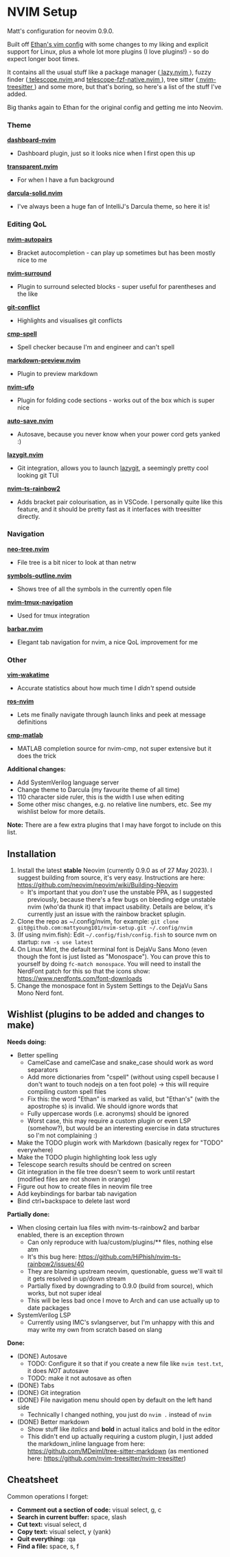 # NVIM Setup

Matt's configuration for neovim 0.9.0.

Built off [Ethan's vim config](https://github.com/nvim-lua/kickstart.nvim) with some changes to my liking
and explicit support for Linux, plus a whole lot more plugins (I love plugins!) - so do expect longer boot
times.

It contains all the usual stuff like a package manager 
([ lazy.nvim ]( https://github.com/folke/lazy.nvim )), fuzzy finder 
([ telescope.nvim ]( https://github.com/nvim-telescope/telescope.nvim ) and 
[ telescope-fzf-native.nvim ]( https://github.com/nvim-telescope/telescope-fzf-native.nvim )),
tree sitter ([ nvim-treesitter ]( https://github.com/nvim-treesitter/nvim-treesitter )) and
some more, but that's boring, so here's a list of the stuff I've added.

Big thanks again to Ethan for the original config and getting me into Neovim.

### Theme

**[ dashboard-nvim ]( https://github.com/nvimdev/dashboard-nvim )**
- Dashboard plugin, just so it looks nice when I first open this up

**[ transparent.nvim ]( https://github.com/xiyaowong/transparent.nvim )**
- For when I have a fun background

**[darcula-solid.nvim](https://github.com/briones-gabriel/darcula-solid.nvim)**
- I've always been a huge fan of IntelliJ's Darcula theme, so here it is!

### Editing QoL

**[ nvim-autopairs ]( https://github.com/windwp/nvim-autopairs )**
- Bracket autocompletion - can play up sometimes but has been mostly nice to me

**[ nvim-surround ]( https://github.com/kylechui/nvim-surround )**
- Plugin to surround selected blocks - super useful for parentheses and the like

**[ git-conflict ]( https://github.com/akinsho/git-conflict.nvim )**
- Highlights and visualises git conflicts

**[ cmp-spell ]( https://github.com/f3fora/cmp-spell )**
- Spell checker because I'm and engineer and can't spell

**[ markdown-preview.nvim ]( https://github.com/iamcco/markdown-preview.nvim )**
- Plugin to preview markdown

**[ nvim-ufo ]( https://github.com/kevinhwang91/nvim-ufo )**
- Plugin for folding code sections - works out of the box which is super nice

**[auto-save.nvim](https://github.com/Pocco81/auto-save.nvim)**
- Autosave, because you never know when your power cord gets yanked :)

**[lazygit.nvim](https://github.com/kdheepak/lazygit.nvim)**
- Git integration, allows you to launch [lazygit](https://github.com/jesseduffield/lazygit), a seemingly pretty
cool looking git TUI

**[nvim-ts-rainbow2](https://github.com/HiPhish/nvim-ts-rainbow2)**
- Adds bracket pair colourisation, as in VSCode. I personally quite like this feature, and it should be pretty
fast as it interfaces with treesitter directly.

### Navigation

**[ neo-tree.nvim ]( https://github.com/nvim-neo-tree/neo-tree.nvim )**
- File tree is a bit nicer to look at than netrw

**[ symbols-outline.nvim ]( https://github.com/simrat39/symbols-outline.nvim )**
- Shows tree of all the symbols in the currently open file

**[ nvim-tmux-navigation ]( https://github.com/alexghergh/nvim-tmux-navigation )**
- Used for tmux integration

**[barbar.nvim](https://github.com/romgrk/barbar.nvim)**
- Elegant tab navigation for nvim, a nice QoL improvement for me

### Other

**[ vim-wakatime ]( https://github.com/wakatime/vim-wakatime )**
- Accurate statistics about how much time I _didn't_ spend outside

**[ ros-nvim ]( https://github.com/taDachs/ros-nvim )**
- Lets me finally navigate through launch links and peek at message definitions

**[ cmp-matlab ]( https://github.com/mstanciu552/cmp-matlab )**
- MATLAB completion source for nvim-cmp, not super extensive but it does the trick

**Additional changes:**
- Add SystemVerilog language server
- Change theme to Darcula (my favourite theme of all time)
- 110 character side ruler, this is the width I use when editing
- Some other misc changes, e.g. no relative line numbers, etc. See my wishlist below for more details.

**Note:** There are a few extra plugins that I may have forgot to include on this list.

## Installation
1. Install the latest **stable** Neovim (currently 0.9.0 as of 27 May 2023). I suggest building from source, it's
very easy. Instructions are here: https://github.com/neovim/neovim/wiki/Building-Neovim
    - It's important that you _don't_ use the unstable PPA, as I suggested previously, because there's a few bugs
    on bleeding edge unstable nvim (who'da thunk it) that impact usability. Details are below, it's currently just
    an issue with the rainbow bracket splugin.
2. Clone the repo as ~/.config/nvim, for example: `git clone git@github.com:mattyoung101/nvim-setup.git ~/.config/nvim`
3. (If using nvim.fish): Edit `~/.config/fish/config.fish` to source nvm on startup: `nvm -s use latest`
4. On Linux Mint, the default terminal font is DejaVu Sans Mono (even though the font is just listed as "Monospace").
You can prove this to yourself by doing `fc-match monospace`. You will need to install the NerdFont patch for this
so that the icons show: https://www.nerdfonts.com/font-downloads
5. Change the monospace font in System Settings to the DejaVu Sans Mono Nerd font.

## Wishlist (plugins to be added and changes to make)
**Needs doing:**

- Better spelling
    - CamelCase and camelCase and snake_case should work as word separators
    - Add more dictionaries from "cspell" (without using cspell because I don't want to touch nodejs on a ten
    foot pole) -> this will require compiling custom spell files
    - Fix this: the word "Ethan" is marked as valid, but "Ethan's" (with the apostrophe s) is invalid. We should
    ignore words that 
    - Fully uppercase words (i.e. acronyms) should be ignored
    - Worst case, this may require a custom plugin or even LSP (somehow?), but would be an interesting exercise
    in data structures so I'm not complaining :)
- Make the TODO plugin work with Markdown (basically regex for "TODO" everywhere)
- Make the TODO plugin highlighting look less ugly
- Telescope search results should be centred on screen
- Git integration in the file tree doesn't seem to work until restart (modified files are not shown in orange)
- Figure out how to create files in neovim file tree
- Add keybindings for barbar tab navigation
- Bind ctrl+backspace to delete last word

**Partially done:**

- When closing certain lua files with nvim-ts-rainbow2 and barbar enabled, there is an exception thrown
    - Can only reproduce with lua/custom/plugins/** files, nothing else atm
    - It's this bug here: https://github.com/HiPhish/nvim-ts-rainbow2/issues/40
    - They are blaming upstream neovim, questionable, guess we'll wait til it gets resolved in up/down stream
    - Partially fixed by downgrading to 0.9.0 (build from source), which works, but not super ideal
    - This will be less bad once I move to Arch and can use actually up to date packages
- SystemVerilog LSP
    - Currently using IMC's svlangserver, but I'm unhappy with this and may write my own from scratch based
    on slang

**Done:**

- (DONE) Autosave
    - TODO: Configure it so that if you create a new file like `nvim test.txt`, it does _NOT_ autosave
    - TODO: make it not autosave as often
- (DONE) Tabs
- (DONE) Git integration
- (DONE) File navigation menu should open by default on the left hand side
    - Technically I changed nothing, you just do `nvim .` instead of `nvim`
- (DONE) Better markdown
    - Show stuff like _italics_ and **bold** in actual italics and bold in the editor
    - This didn't end up actually requiring a custom plugin, I just added the markdown_inline language from
    here: https://github.com/MDeiml/tree-sitter-markdown (as mentioned here: https://github.com/nvim-treesitter/nvim-treesitter)

## Cheatsheet
Common operations I forget:

- **Comment out a section of code:** visual select, g, c
- **Search in current buffer:** space, slash
- **Cut text:** visual select, d
- **Copy text:** visual select, y (yank)
- **Quit everything:** :qa
- **Find a file:** space, s, f
